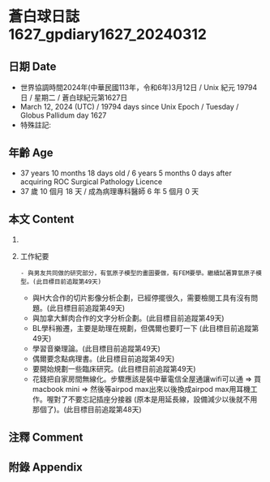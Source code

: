 [_metadata_:encoding]: - "utf-8"
[_metadata_:language]: - "zh-Hant-TW"
[_metadata_:fileformat]: - "markdown"
[_metadata_:MIME_type]: - "text/plain"
[_metadata_:markdown_version]: - "commonmark version 0.30"
[_metadata_:markdown_spec]: - "https://spec.commonmark.org/0.30/"

# 蒼白球日誌1627_gpdiary1627_20240312 #

## 日期 Date ##

* 世界協調時間2024年(中華民國113年，令和6年)3月12日 / Unix 紀元 19794 日 / 星期二 / 蒼白球紀元第1627日
* March 12, 2024 (UTC) / 19794 days since Unix Epoch / Tuesday / Globus Pallidum day 1627
* 特殊註記:

## 年齡 Age ##

* 37 years 10 months 18 days old / 6 years 5 months 0 days after acquiring ROC Surgical Pathology Licence
* 37 歲 10 個月 18 天 / 成為病理專科醫師 6 年 5 個月 0 天

## 本文 Content ##

1. 

    
2. 工作紀要

       - 與男友共同做的研究部分，有氫原子模型的畫圖要做，有FEM要學。繼續試著算氫原子模型。(此目標目前追蹤第49天)
   - 與H大合作的切片影像分析企劃，已經停擺很久，需要檢閱工具有沒有問題。(此目標目前追蹤第49天)
   - 與加拿大鮮肉合作的文字分析企劃。(此目標目前追蹤第49天)
   - BL學科搬遷，主要是助理在規劃，但偶爾也要盯一下 (此目標目前追蹤第49天)
   - 學習音樂理論。(此目標目前追蹤第49天)
   - 偶爾要念點病理書。(此目標目前追蹤第49天)
   - 要開始規劃一些臨床研究。(此目標目前追蹤第49天)
   - 花錢把自家房間無線化。步驟應該是裝中華電信全屋通讓wifi可以通 => 買macbook mini => 然後等airpod max出來以後換成airpod max用耳機工作。喔對了不要忘記插座分接器 (原本是用延長線，設備減少以後就不用那個了)。(此目標目前追蹤第48天)


## 注釋 Comment ##


## 附錄 Appendix ##

